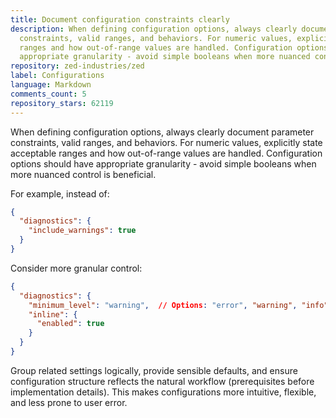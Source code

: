 ```yaml
---
title: Document configuration constraints clearly
description: When defining configuration options, always clearly document parameter
  constraints, valid ranges, and behaviors. For numeric values, explicitly state acceptable
  ranges and how out-of-range values are handled. Configuration options should have
  appropriate granularity - avoid simple booleans when more nuanced control is beneficial.
repository: zed-industries/zed
label: Configurations
language: Markdown
comments_count: 5
repository_stars: 62119
---
```


When defining configuration options, always clearly document parameter constraints, valid ranges, and behaviors. For numeric values, explicitly state acceptable ranges and how out-of-range values are handled. Configuration options should have appropriate granularity - avoid simple booleans when more nuanced control is beneficial.

For example, instead of:
```json
{
  "diagnostics": {
    "include_warnings": true
  }
}
```

Consider more granular control:
```json
{
  "diagnostics": {
    "minimum_level": "warning",  // Options: "error", "warning", "info", "hint"
    "inline": {
      "enabled": true
    }
  }
}
```

Group related settings logically, provide sensible defaults, and ensure configuration structure reflects the natural workflow (prerequisites before implementation details). This makes configurations more intuitive, flexible, and less prone to user error.